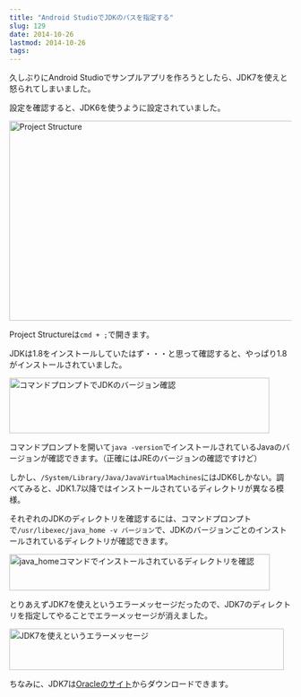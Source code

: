 ```yaml
---
title: "Android StudioでJDKのパスを指定する"
slug: 129
date: 2014-10-26
lastmod: 2014-10-26
tags: 
---
```


久しぶりにAndroid Studioでサンプルアプリを作ろうとしたら、JDK7を使えと怒られてしまいました。

設定を確認すると、JDK6を使うように設定されていました。

<img src="https://android.gcreate.jp/wp-content/uploads/2014/10/Project-Structure.jpg" alt="Project Structure" title="Project Structure.jpg" border="0" width="600" height="357" />

Project Structureは`cmd + ;`で開きます。

JDKは1.8をインストールしていたはず・・・と思って確認すると、やっぱり1.8がインストールされていました。

<img src="https://android.gcreate.jp/wp-content/uploads/2014/10/648dc5e33bc2e6dc857c3bed93b9d203.jpg" alt="コマンドプロンプトでJDKのバージョン確認" title="コマンドプロンプトでJDKのバージョン確認.jpg" border="0" width="464" height="99" />

コマンドプロンプトを開いて`java -version`でインストールされているJavaのバージョンが確認できます。（正確にはJREのバージョンの確認ですけど）

しかし、`/System/Library/Java/JavaVirtualMachines`にはJDK6しかない。調べてみると、JDK1.7以降ではインストールされているディレクトリが異なる模様。

それぞれのJDKのディレクトリを確認するには、コマンドプロンプトで`/usr/libexec/java_home -v バージョン`で、JDKのバージョンごとのインストールされているディレクトリが確認できます。

<img src="https://android.gcreate.jp/wp-content/uploads/2014/10/487a50ab14c805ecc7a483f949ad1ce9.jpg" alt="java_homeコマンドでインストールされているディレクトリを確認" title="java_homeコマンドでインストールされているディレクトリを確認.jpg" border="0" width="465" height="65" />

とりあえずJDK7を使えというエラーメッセージだったので、JDK7のディレクトリを指定してやることでエラーメッセージが消えました。

<img src="https://android.gcreate.jp/wp-content/uploads/2014/10/78e492b39af42453b37a588220b6bfa0.jpg" alt="JDK7を使えというエラーメッセージ" title="JDK7を使えというエラーメッセージ.jpg" border="0" width="490" height="74" />

ちなみに、JDK7は<a href="http://www.oracle.com/technetwork/jp/java/javase/downloads/jdk7-downloads-1880260.html">Oracleのサイト</a>からダウンロードできます。


  